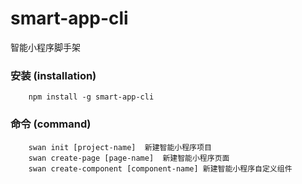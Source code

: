 # smart-app-cli
智能小程序脚手架

### 安装 (installation)

```
    npm install -g smart-app-cli
```

### 命令 (command)

```
    swan init [project-name]  新建智能小程序项目
    swan create-page [page-name]  新建智能小程序页面
    swan create-component [component-name] 新建智能小程序自定义组件
```
